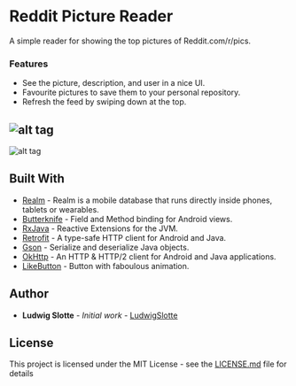 # Reddit Picture Reader

A simple reader for showing the top pictures of Reddit.com/r/pics.

### Features

* See the picture, description, and user in a nice UI.
* Favourite pictures to save them to your personal repository.
* Refresh the feed by swiping down at the top.

![alt tag](https://media.giphy.com/media/4VIQdLtebyb96/giphy.gif)
-
![alt tag](https://media.giphy.com/media/106PhMVNoM4DQI/giphy.gif)


## Built With

* [Realm](https://github.com/realm/realm-java) - Realm is a mobile database that runs directly inside phones, tablets or wearables.
* [Butterknife](http://jakewharton.github.io/butterknife/) - Field and Method binding for Android views.
* [RxJava](https://github.com/ReactiveX/RxJava) - Reactive Extensions for the JVM.
* [Retrofit](https://square.github.io/retrofit/) - A type-safe HTTP client for Android and Java.
* [Gson](https://github.com/google/gson) - Serialize and deserialize Java objects.
* [OkHttp](http://square.github.io/okhttp/) - An HTTP & HTTP/2 client for Android and Java applications.
* [LikeButton](https://github.com/jd-alexander/LikeButton) - Button with faboulous animation.

## Author

* **Ludwig Slotte** - *Initial work* - [LudwigSlotte](https://github.com/LudwigSlotte)


## License

This project is licensed under the MIT License - see the [LICENSE.md](LICENSE.md) file for details

